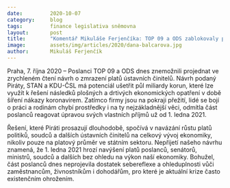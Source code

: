 ```yaml
---
date:         2020-10-07
category:     blog
tags:         finance legislativa sněmovna
layout:       post
title:        "Komentář Mikuláše Ferjenčíka: TOP 09 a ODS zablokovaly projednání zmrazení platů politiků v 1. čtení, které mohlo ušetřit státu půl miliardy"
image:        assets/img/articles/2020/dana-balcarova.jpg
author:       Mikuláš Ferjenčík
---
```



 

Praha, 7. října 2020 – Poslanci TOP 09 a ODS dnes znemožnili projednat ve zrychleném čtení návrh o zmrazení platů ústavních činitelů. Návrh podaný Piráty, STAN a KDU-ČSL má potenciál ušetřit půl miliardy korun, které lze využít k řešení následků plošných a drtivých ekonomických opatření v době šíření nákazy koronavirem. Zatímco firmy jsou na pokraji přežití, lidé se bojí o práci a rodinám chybí prostředky i na ty nejzákladnější věci, odmítla část poslanců reagovat úpravou svých vlastních příjmů už od 1. ledna 2021. 

 

Řešení, které Piráti prosazují dlouhodobě, spočívá v navázání růstu platů politiků, soudců a dalších ústavních činitelů na celkový vývoj ekonomiky, nikoliv pouze na platový průměr ve státním sektoru. Nepřijetí našeho návrhu znamená, že 1. ledna 2021 hrozí navýšení platů poslanců, senátorů, ministrů, soudců a dalších bez ohledu na výkon naší ekonomiky. Bohužel, část poslanců dnes neprojevila dostatek sebereflexe a ohleduplnosti vůči zaměstnancům, živnostníkům i dohodářům, pro které je aktuální krize často existenčním ohrožením.
